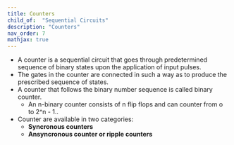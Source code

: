 ```yaml
---
title: Counters
child_of:  "Sequential Circuits"
description: "Counters"
nav_order: 7
mathjax: true
---
```


- A counter is a sequential circuit that goes through predetermined sequence of binary states  upon the application of input pulses.
- The gates in the counter are connected in such a way as to produce the prescribed sequence of states.
- A counter that follows the binary number sequence is called binary counter.
    - An n-binary counter consists of n flip flops and can counter from o to 2^n - 1..
- Counter are available in two categories:
    - **Syncronous counters**
    - **Ansyncronous counter or ripple counters**